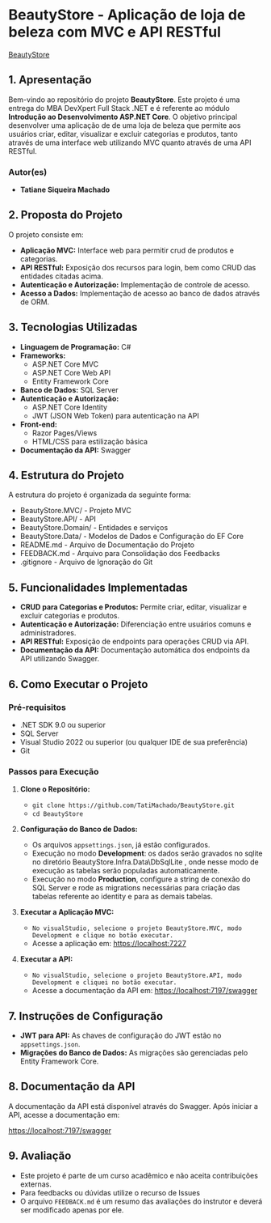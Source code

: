
# **BeautyStore - Aplicação de loja de beleza com MVC e API RESTful**

[BeautyStore](https://github.com/TatiMachado/BeautyStore)

## **1. Apresentação**

Bem-vindo ao repositório do projeto  **BeautyStore**. Este projeto é uma entrega do MBA DevXpert Full Stack .NET e é referente ao módulo  **Introdução ao Desenvolvimento ASP.NET Core**. O objetivo principal desenvolver uma aplicação de de uma loja de beleza que permite aos usuários criar, editar, visualizar e excluir categorias e produtos, tanto através de uma interface web utilizando MVC quanto através de uma API RESTful. 


### **Autor(es)**

[](https://github.com/desenvolvedor-io/template-repositorio-mba#autores)

-   **Tatiane Siqueira Machado** 

## **2. Proposta do Projeto**

O projeto consiste em:

-   **Aplicação MVC:**  Interface web para permitir crud de produtos e categorias.
-   **API RESTful:**  Exposição dos recursos  para login, bem como CRUD das entidades citadas acima.
-   **Autenticação e Autorização:**  Implementação de controle de acesso.
-   **Acesso a Dados:**  Implementação de acesso ao banco de dados através de ORM.

## **3. Tecnologias Utilizadas**

-   **Linguagem de Programação:**  C#
-   **Frameworks:**
    -   ASP.NET Core MVC
    -   ASP.NET Core Web API
    -   Entity Framework Core
-   **Banco de Dados:**  SQL Server
-   **Autenticação e Autorização:**
    -   ASP.NET Core Identity
    -   JWT (JSON Web Token) para autenticação na API
-   **Front-end:**
    -   Razor Pages/Views
    -   HTML/CSS para estilização básica
-   **Documentação da API:**  Swagger

## **4. Estrutura do Projeto**

A estrutura do projeto é organizada da seguinte forma:

-   BeautyStore.MVC/ - Projeto MVC
-   BeautyStore.API/ - API 
-   BeautyStore.Domain/ - Entidades e serviços
-  BeautyStore.Data/ - Modelos de Dados e Configuração do EF Core
-   README.md - Arquivo de Documentação do Projeto
-   FEEDBACK.md - Arquivo para Consolidação dos Feedbacks
-   .gitignore - Arquivo de Ignoração do Git

## **5. Funcionalidades Implementadas**

-   **CRUD para Categorias e Produtos:**  Permite criar, editar, visualizar e excluir categorias e produtos.
-   **Autenticação e Autorização:**  Diferenciação entre usuários comuns e administradores.
-   **API RESTful:**  Exposição de endpoints para operações CRUD via API.
-   **Documentação da API:**  Documentação automática dos endpoints da API utilizando Swagger.

## **6. Como Executar o Projeto**

### **Pré-requisitos**

-   .NET SDK 9.0 ou superior
-   SQL Server
-   Visual Studio 2022 ou superior (ou qualquer IDE de sua preferência)
-   Git

### **Passos para Execução**

1.  **Clone o Repositório:**
    
    -   `git clone https://github.com/TatiMachado/BeautyStore.git`
    -   `cd BeautyStore`
 
2.  **Configuração do Banco de Dados:**
    
    -   Os arquivos  `appsettings.json`,  já estão configurados.
    -  Execução no modo **Development**:  os dados serão gravados no sqlite no diretório BeautyStore.Infra.Data\DbSqlLite , onde nesse modo de execução as tabelas serão populadas automaticamente.
    - Execução no modo **Production**, configure a string de conexão do SQL Server e rode as migrations necessárias para criação das tabelas referente ao identity e para as demais tabelas.
    
3.  **Executar a Aplicação MVC:**
    
    -   `No visualStudio, selecione o projeto BeautyStore.MVC, modo Development e clique no botão executar.`   
    -   Acesse a aplicação em:  [https://localhost:7227](http://localhost:7227)
4.  **Executar a API:**
    
    -   `No visualStudio, selecione o projeto BeautyStore.API, modo Development e cliquei no botão executar.`
    -   Acesse a documentação da API em:  [https://localhost:7197/swagger](http://localhost:7197/swagger)

## **7. Instruções de Configuração**

-   **JWT para API:**  As chaves de configuração do JWT estão no  `appsettings.json`.
-   **Migrações do Banco de Dados:**  As migrações são gerenciadas pelo Entity Framework Core.

## **8. Documentação da API**

A documentação da API está disponível através do Swagger. Após iniciar a API, acesse a documentação em:

[https://localhost:7197/swagger](http://localhost:7197/swagger)

## **9. Avaliação**

-   Este projeto é parte de um curso acadêmico e não aceita contribuições externas.
-   Para feedbacks ou dúvidas utilize o recurso de Issues
-   O arquivo  `FEEDBACK.md`  é um resumo das avaliações do instrutor e deverá ser modificado apenas por ele.
